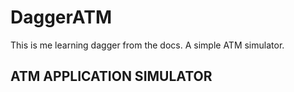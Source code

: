 # DaggerATM
This is me learning dagger from the docs. A simple ATM simulator.

## ATM APPLICATION SIMULATOR
